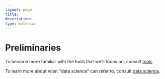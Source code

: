 ```yaml
---
layout: page
title: 
description:
type: material
---
```



# Preliminaries

To become more familiar with the tools that we'll focus on, consult [tools](tools)

To learn more about what "data science" can refer to, consult [data science](data_science).
